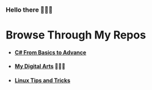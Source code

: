 ### Hello there 👋👋👋

# Browse Through My Repos

* #### [C# From Basics to Advance](https://github.com/WilcyWilson/CSharp-101/blob/main/README.md) 
* #### [My Digital Arts](https://github.com/WilcyWilson/Digital-Painting/blob/main/README.md) 🎨🎨🎨
* #### [Linux Tips and Tricks](https://github.com/WilcyWilson/Linux-Study/blob/main/README.md)
